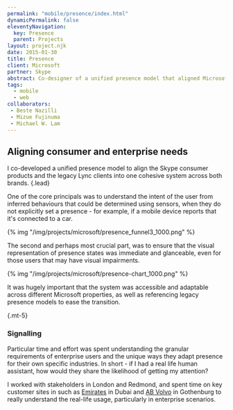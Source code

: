 ```yaml
---
permalink: "mobile/presence/index.html"
dynamicPermalink: false
eleventyNavigation:
  key: Presence
  parent: Projects
layout: project.njk
date: 2015-01-30
title: Presence
client: Microsoft
partner: Skype
abstract: Co-designer of a unified presence model that aligned Microsoft's consumer and enterprise communications products.
tags:
  - mobile
  - web
collaborators:
 - Beste Nazilli
 - Mizue Fujinuma
 - Michael W. Lam
---
```


## Aligning consumer and enterprise needs

I co-developed a unified presence model to align the Skype consumer products and
the legacy Lync clients into one cohesive system across both brands.
{.lead}

One of the core principals was to understand the intent of the user from
inferred behaviours that could be determined using sensors, when they do not
explicitly set a presence - for example, if a mobile device reports that it's
connected to a car.

{% img "/img/projects/microsoft/presence_funnel3_1000.png" %}

The second and perhaps most crucial part, was to ensure that the visual 
representation of presence states was immediate and glanceable, even for those
users that may have visual impairments.

{% img "/img/projects/microsoft/presence-chart_1000.png"  %}

It was hugely important that the system was accessible and adaptable across
different Microsoft properties, as well as referencing legacy presence models to
ease the transition.

{.mt-5}
### Signalling

Particular time and effort was spent understanding the granular requirements of
enterprise users and the unique ways they adapt presence for their own specific
industries. In short - if I had a real life human assistant, how would they
share the likelihood of getting my attention?

I worked with stakeholders in London and Redmond, and spent time on key customer
sites in such as [Emirates](https://www.emirates.com/us/english/) in Dubai and
[AB Volvo](https://www.volvogroup.com) in Gothenburg to really understand the
real-life usage, particularly in enterprise scenarios.
